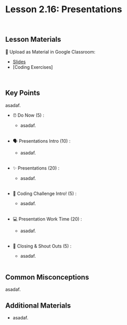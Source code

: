 # Lesson 2.16: Presentations

<br>

## Lesson Materials

📖 Upload as Material in Google Classroom:
- [Slides](https://docs.google.com/presentation/d/11hf3wFXWKxJrTlPFOZiXeL_ASsTtvjvohVusUUyGARE/edit?usp=sharing)
- [Coding Exercises]

<br>

## Key Points
asadaf.


- ⏰ Do Now (5) : 
    -  asadaf. <br><br>

- 🗣️ Presentations Intro (10) : 
    - asadaf.<br><br>

- ✨ Presentations (20) :
    - asadaf.<br><br>

- 💪 Coding Challenge Intro! (5) : 
    - asadaf. <br><br>

- 💻 Presentation Work Time (20) : 
    - asadaf. <br><br>

- 🎉 Closing & Shout Outs (5) : 
    - asadaf. <br><br>


## Common Misconceptions
asadaf.


## Additional Materials
- asadaf.
